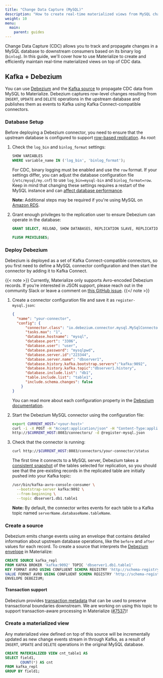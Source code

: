 ```yaml
---
title: "Change Data Capture (MySQL)"
description: "How to create real-time materialized views from MySQL changelog data with Materialize."
weight: 10
menu:
  main:
    parent: guides
---
```


Change Data Capture (CDC) allows you to track and propagate changes in a MySQL database to downstream consumers based on its binary log (`binlog`). In this guide, we'll cover how to use Materialize to create and efficiently maintain real-time materialized views on top of CDC data.

## Kafka + Debezium

You can use [Debezium](https://debezium.io/) and the [Kafka source](/sql/create-source/avro-kafka/#debezium-envelope-details) to propagate CDC data from MySQL to Materialize. Debezium captures row-level changes resulting from `INSERT`, `UPDATE` and `DELETE` operations in the upstream database and publishes them as events to Kafka using Kafka Connect-compatible connectors.

### Database Setup

Before deploying a Debezium connector, you need to ensure that the upstream database is configured to support [row-based replication](https://dev.mysql.com/doc/refman/8.0/en/replication-rbr-usage.html). As _root_:

1. Check the `log_bin` and `binlog_format` settings:

    ```sql
    SHOW VARIABLES
    WHERE variable_name IN ('log_bin', 'binlog_format');
    ```

    For CDC, binary logging must be enabled and use the `row` format. If your settings differ, you can adjust the database configuration file (`/etc/mysql/my.cnf`) to use `log_bin=mysql-bin` and `binlog_format=row`. Keep in mind that changing these settings requires a restart of the MySQL instance and can [affect database performance](https://dev.mysql.com/doc/refman/8.0/en/replication-sbr-rbr.html#replication-sbr-rbr-rbr-disadvantages).

    **Note:** Additional steps may be required if you're using MySQL on [Amazon RDS](https://docs.aws.amazon.com/AmazonRDS/latest/UserGuide/USER_LogAccess.MySQL.BinaryFormat.html).

1. Grant enough privileges to the replication user to ensure Debezium can operate in the database:

    ```sql
    GRANT SELECT, RELOAD, SHOW DATABASES, REPLICATION SLAVE, REPLICATION CLIENT ON *.* TO "user";

    FLUSH PRIVILEGES;
    ```

### Deploy Debezium

Debezium is deployed as a set of Kafka Connect-compatible
connectors, so you first need to define a MySQL connector configuration and then start the connector by adding it to Kafka Connect.

{{< note >}}
Currently, Materialize only supports Avro-encoded Debezium records. If you’re interested in JSON support, please reach out in the community Slack or leave a comment on [this GitHub issue](https://github.com/MaterializeInc/materialize/issues/5231).
{{</ note >}}

1. Create a connector configuration file and save it as `register-mysql.json`:

    ```json
    {
      "name": "your-connector",
      "config": {
          "connector.class": "io.debezium.connector.mysql.MySqlConnector",
          "tasks.max": "1",
          "database.hostname": "mysql",
          "database.port": "3306",
          "database.user": "user",
          "database.password": "mysqlpwd",
          "database.server.id":"223344",
          "database.server.name": "dbserver1",
          "database.history.kafka.bootstrap.servers":"kafka:9092",
          "database.history.kafka.topic":"dbserver1.history",
          "database.include.list": "db1",
          "table.include.list": "table1",
          "include.schema.changes": false
        }
    }
    ```

    You can read more about each configuration property in the [Debezium documentation](https://debezium.io/documentation/reference/connectors/mysql.html#mysql-connector-properties).

1. Start the Debezium MySQL connector using the configuration file:

    ```bash
    export CURRENT_HOST='<your-host>'
    curl -i -X POST -H "Accept:application/json" -H "Content-Type:application/json"
    http://$CURRENT_HOST:8083/connectors/ -d @register-mysql.json
    ```

1. Check that the connector is running:

    ```bash
    curl http://$CURRENT_HOST:8083/connectors/your-connector/status
    ```

    The first time it connects to a MySQL server, Debezium takes a [consistent snapshot](https://debezium.io/documentation/reference/connectors/mysql.html#mysql-snapshots) of the tables selected for replication, so you should see that the pre-existing records in the replicated table are initially pushed into your Kafka topic:

    ```bash
    /usr/bin/kafka-avro-console-consumer \
      --bootstrap-server kafka:9092 \
      --from-beginning \
      --topic dbserver1.db1.table1
    ```

    **Note:** By default, the connector writes events for each table to a Kafka topic named `serverName.databaseName.tableName`.

### Create a source

Debezium emits change events using an envelope that contains detailed information about upstream database operations, like the `before` and `after` values for each record. To create a source that interprets the [Debezium envelope](/sql/create-source/avro-kafka/#debezium-envelope-details) in Materialize:

```sql
CREATE SOURCE kafka_repl
FROM KAFKA BROKER 'kafka:9092' TOPIC 'dbserver1.db1.table1'
KEY FORMAT AVRO USING CONFLUENT SCHEMA REGISTRY 'http://schema-registry:8081'
VALUE FORMAT AVRO USING CONFLUENT SCHEMA REGISTRY 'http://schema-registry:8081'
ENVELOPE DEBEZIUM;
```

#### Transaction support

Debezium provides [transaction metadata](https://debezium.io/documentation/reference/connectors/mysql.html#mysql-transaction-metadata) that can be used to preserve transactional boundaries downstream. We are working on using this topic to support transaction-aware processing in Materialize ([#7537](https://github.com/MaterializeInc/materialize/issues/7537))!

### Create a materialized view

Any materialized view defined on top of this source will be incrementally updated as new change events stream in through Kafka, as a result of `INSERT`, `UPDATE` and `DELETE` operations in the original MySQL database.

```sql
CREATE MATERIALIZED VIEW cnt_table1 AS
SELECT field1,
       COUNT(*) AS cnt
FROM kafka_repl
GROUP BY field1;
```
